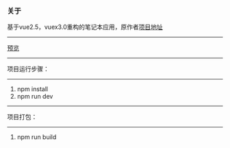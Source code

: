 ### 关于

基于vue2.5，vuex3.0重构的笔记本应用，原作者[项目地址](https://github.com/aalon00/notes-app-vuejs-vuex)

* * *

[预览](https://aalon00.github.io/vue-notes/)

* * *

项目运行步骤：

* * *

1.  npm install
2.  npm run dev

* * *

项目打包：

* * *

1.  npm run build